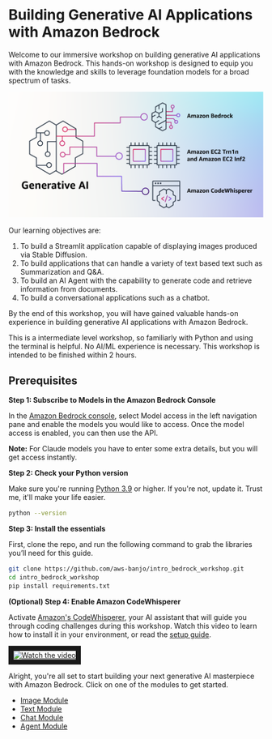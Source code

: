# Building Generative AI Applications with Amazon Bedrock

Welcome to our immersive workshop on building generative AI applications with Amazon Bedrock. This hands-on workshop is designed to equip you with the knowledge and skills to leverage foundation models for a broad spectrum of tasks.

![Generative AI Welcome](images/gen_ai_pic.png)

Our learning objectives are:

1. To build a Streamlit application capable of displaying images produced via Stable Diffusion.
2. To build applications that can handle a variety of text based text such as Summarization and Q&A.
3. To build an AI Agent with the capability to generate code and retrieve information from documents.
4. To build a conversational applications such as a chatbot.

By the end of this workshop, you will have gained valuable hands-on experience in building generative AI applications with Amazon Bedrock.

This is a intermediate level workshop, so familiarly with Python and using the terminal is helpful. No AI/ML experience is necessary. This workshop is intended to be finished within 2 hours.

## Prerequisites

**Step 1: Subscribe to Models in the Amazon Bedrock Console**

In the [Amazon Bedrock console](https://us-east-1.console.aws.amazon.com/bedrock/home?region=us-east-1#/modelaccess), select Model access in the left navigation pane and enable the models you would like to access. Once the model access is enabled, you can then use the API.

**Note:** For Claude models you have to enter some extra details, but you will get access instantly.

**Step 2: Check your Python version**

Make sure you're running [Python 3.9](https://www.python.org/getit/) or higher. If you're not, update it. Trust me, it'll make your life easier.

```bash
python --version
```

**Step 3: Install the essentials**

First, clone the repo, and run the following command to grab the libraries you’ll need for this guide.

```bash
git clone https://github.com/aws-banjo/intro_bedrock_workshop.git
cd intro_bedrock_workshop
pip install requirements.txt
```
**(Optional) Step 4: Enable Amazon CodeWhisperer**

Activate [Amazon's CodeWhisperer](https://aws.amazon.com/codewhisperer/), your AI assistant that will guide you through coding challenges during this workshop. Watch this video to learn how to install it in your environment, or read the [setup guide](https://docs.aws.amazon.com/codewhisperer/latest/userguide/whisper-setup-indv-devs.html).

<a href="http://www.youtube.com/watch?feature=player_embedded&v=sFh3_cMUrMk" target="_blank">
 <img src="http://img.youtube.com/vi/sFh3_cMUrMk/mqdefault.jpg" alt="Watch the video" width="50%" border="10" />
</a>

Alright, you're all set to start building your next generative AI masterpiece with Amazon Bedrock. Click on one of the modules to get started.

* [Image Module](image_module/README.md)
* [Text Module](image_module/README.md)
* [Chat Module](image_module/README.md)
* [Agent Module](image_module/README.md)
